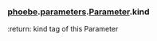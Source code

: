### [phoebe](phoebe.md).[parameters](phoebe.parameters.md).[Parameter](phoebe.parameters.Parameter.md).kind



:return: kind tag of this Parameter

